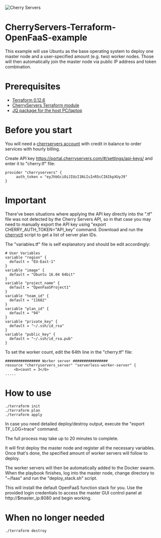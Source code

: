 ![Cherry Servers](https://www.serchen.com/images/thumbnails/large/54097.jpg) 
# CherryServers-Terraform-OpenFaaS-example
This example will use Ubuntu as the base operating system to deploy one master node and a user-specified amount (e.g. two) worker nodes. Those will then automatically join the master node via public IP address and token combination. 
# Prerequisites
<ul>
  <li><a href="https://www.terraform.io/downloads.html" target="_blank">Terraform 0.12.6</a></li>
  <li><a href="http://downloads.cherryservers.com/other/terraform/" target="_blank">CherryServers Terraform module</a></li>
  <li><a href="https://stedolan.github.io/jq/download/" target="_blank">JQ package for the host PC/laptop</a></li>
</ul>

# Before you start
You will need a <a href="https://portal.cherryservers.com" target="_blank">cherrservers account</a> with credit in balance to order services with hourly billing. 

Create API key <a href="https://portal.cherryservers.com/#/settings/api-keys/" target="_blank">https://portal.cherryservers.com/#/settings/api-keys/</a> and enter it to "cherry.tf" file:<br>
```
provider "cherryservers" { 
     auth_token = "eyJhbGciOiJIUzI1NiIsInR5cCI6IkpXUyJ9"
}
```
# Important

There've been situations where applying the API key directly into the ".tf" file was not detected by the Cherry Servers API, so in that case you may need to manually export the API key using "export CHERRY_AUTH_TOKEN="API_key" command. Download and run the <a href="https://github.com/cherryservers/cherryctl" target="_blank">cherryctl</a> script to get a list of server plan IDs.

The "variables.tf" file is self explanatory and should be edit accordingly:
```
# User Variables
variable "region" {
  default = "EU-East-1"
}
variable "image" {
  default = "Ubuntu 16.04 64bit"
}
variable "project_name" {
  default = "OpenFaaSProject1"
}
variable "team_id" {
  default = "11682"
}
variable "plan_id" {
  default = "94"
}
variable "private_key" {
  default = "~/.ssh/id_rsa"
}
variable "public_key" {
  default = "~/.ssh/id_rsa.pub"
}
```
To set the worker count, edit the 64th line in the "cherry.tf" file:
```
################ Worker server ################
resource "cherryservers_server" "serverless-worker-server" {
    <b>count = 3</b>
.....
```
# How to use
```
./terraform init
./terraform plan
./terraform apply
```
In case you need detailed deploy/destroy output, execute the "export TF_LOG=trace" command.

The full process may take up to 20 minutes to complete.

It will first deploy the master node and register all the necessary variables. Once that's done, the specified amount of worker servers will follow to deploy.

The worker servers will then be automatically added to the Docker swarm. When the playbook finishes, log into the master node, change directory to "~/faas" and run the "deploy_stack.sh" script.

This will install the default OpenFaaS function stack for you. Use the provided login credentials to access the master GUI control panel at http://$master_ip:8080 and begin working.

# When no longer needed
```
./terraform destroy
```
